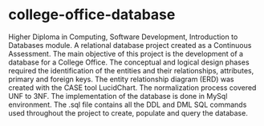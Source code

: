 # college-office-database
Higher Diploma in Computing, Software Development, Introduction to Databases module.
A relational database project created as a Continuous Assessment.
The main objective of this project is the development of a database for a College Office.
The conceptual and logical design phases required the identification of the entities and their relationships, attributes, primary and foreign keys.
The entity relationship diagram (ERD) was created with the CASE tool LucidChart.
The normalization process covered UNF to 3NF.
The implementation of the database is done in MySql environment.
The .sql file contains all the DDL and DML SQL commands used throughout the project to create, populate and query the database.

